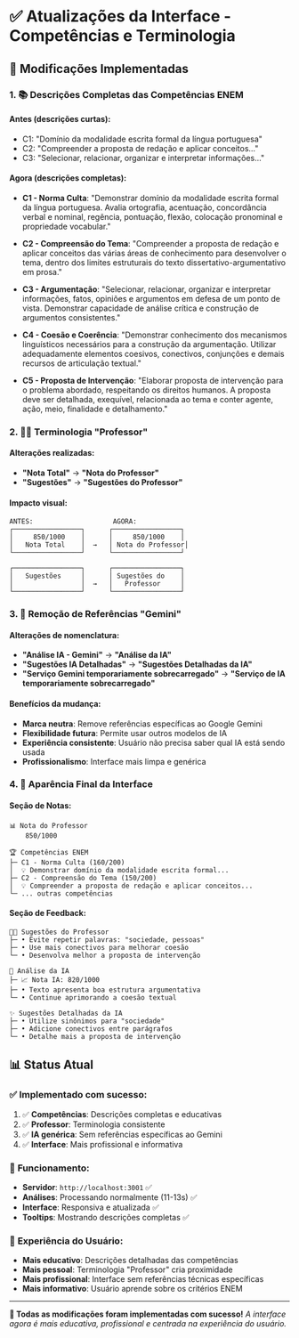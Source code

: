 # ✅ Atualizações da Interface - Competências e Terminologia

## 🎯 Modificações Implementadas

### 1. 📚 **Descrições Completas das Competências ENEM**

#### Antes (descrições curtas):
- C1: "Domínio da modalidade escrita formal da língua portuguesa"
- C2: "Compreender a proposta de redação e aplicar conceitos..."
- C3: "Selecionar, relacionar, organizar e interpretar informações..."

#### Agora (descrições completas):
- **C1 - Norma Culta**: "Demonstrar domínio da modalidade escrita formal da língua portuguesa. Avalia ortografia, acentuação, concordância verbal e nominal, regência, pontuação, flexão, colocação pronominal e propriedade vocabular."

- **C2 - Compreensão do Tema**: "Compreender a proposta de redação e aplicar conceitos das várias áreas de conhecimento para desenvolver o tema, dentro dos limites estruturais do texto dissertativo-argumentativo em prosa."

- **C3 - Argumentação**: "Selecionar, relacionar, organizar e interpretar informações, fatos, opiniões e argumentos em defesa de um ponto de vista. Demonstrar capacidade de análise crítica e construção de argumentos consistentes."

- **C4 - Coesão e Coerência**: "Demonstrar conhecimento dos mecanismos linguísticos necessários para a construção da argumentação. Utilizar adequadamente elementos coesivos, conectivos, conjunções e demais recursos de articulação textual."

- **C5 - Proposta de Intervenção**: "Elaborar proposta de intervenção para o problema abordado, respeitando os direitos humanos. A proposta deve ser detalhada, exequível, relacionada ao tema e conter agente, ação, meio, finalidade e detalhamento."

### 2. 👨‍🏫 **Terminologia "Professor"**

#### Alterações realizadas:
- **"Nota Total"** → **"Nota do Professor"**
- **"Sugestões"** → **"Sugestões do Professor"**

#### Impacto visual:
```
ANTES:                    AGORA:
┌─────────────────┐      ┌─────────────────┐
│     850/1000    │      │     850/1000    │
│   Nota Total    │  →   │ Nota do Professor│
└─────────────────┘      └─────────────────┘

┌─────────────────┐      ┌─────────────────┐
│   Sugestões     │      │ Sugestões do    │
│                 │  →   │   Professor     │
└─────────────────┘      └─────────────────┘
```

### 3. 🤖 **Remoção de Referências "Gemini"**

#### Alterações de nomenclatura:
- **"Análise IA - Gemini"** → **"Análise da IA"**
- **"Sugestões IA Detalhadas"** → **"Sugestões Detalhadas da IA"**
- **"Serviço Gemini temporariamente sobrecarregado"** → **"Serviço de IA temporariamente sobrecarregado"**

#### Benefícios da mudança:
- **Marca neutra**: Remove referências específicas ao Google Gemini
- **Flexibilidade futura**: Permite usar outros modelos de IA
- **Experiência consistente**: Usuário não precisa saber qual IA está sendo usada
- **Profissionalismo**: Interface mais limpa e genérica

### 4. 🎨 **Aparência Final da Interface**

#### Seção de Notas:
```
📊 Nota do Professor
    850/1000

🏆 Competências ENEM
├─ C1 - Norma Culta (160/200)
│  💡 Demonstrar domínio da modalidade escrita formal...
├─ C2 - Compreensão do Tema (150/200)  
│  💡 Compreender a proposta de redação e aplicar conceitos...
└─ ... outras competências
```

#### Seção de Feedback:
```
👨‍🏫 Sugestões do Professor
├─ • Evite repetir palavras: "sociedade, pessoas"
├─ • Use mais conectivos para melhorar coesão
└─ • Desenvolva melhor a proposta de intervenção

🤖 Análise da IA
├─ 📈 Nota IA: 820/1000
├─ • Texto apresenta boa estrutura argumentativa
└─ • Continue aprimorando a coesão textual

✨ Sugestões Detalhadas da IA
├─ • Utilize sinônimos para "sociedade"
├─ • Adicione conectivos entre parágrafos
└─ • Detalhe mais a proposta de intervenção
```

## 📊 **Status Atual**

### ✅ **Implementado com sucesso:**
1. ✅ **Competências**: Descrições completas e educativas
2. ✅ **Professor**: Terminologia consistente
3. ✅ **IA genérica**: Sem referências específicas ao Gemini
4. ✅ **Interface**: Mais profissional e informativa

### 🚀 **Funcionamento:**
- **Servidor**: `http://localhost:3001` ✅
- **Análises**: Processando normalmente (11-13s) ✅
- **Interface**: Responsiva e atualizada ✅
- **Tooltips**: Mostrando descrições completas ✅

### 🎯 **Experiência do Usuário:**
- **Mais educativo**: Descrições detalhadas das competências
- **Mais pessoal**: Terminologia "Professor" cria proximidade
- **Mais profissional**: Interface sem referências técnicas específicas
- **Mais informativo**: Usuário aprende sobre os critérios ENEM

---

**🎉 Todas as modificações foram implementadas com sucesso!**
*A interface agora é mais educativa, profissional e centrada na experiência do usuário.*
